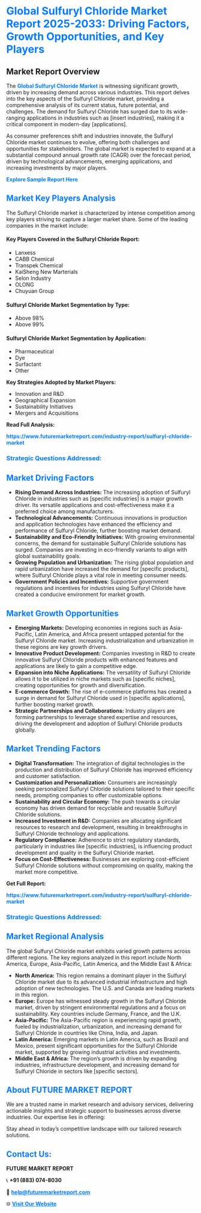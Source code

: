 <h1 style="color: #007BFF;">Global Sulfuryl Chloride Market Report 2025-2033: Driving Factors, Growth Opportunities, and Key Players</h1>

<section id="overview">
<h2>Market Report Overview</h2>
<p>The <a href="https://www.futuremarketreport.com/industry-report/sulfuryl-chloride-market" style="color: #007BFF; text-decoration: none;"><strong>Global Sulfuryl Chloride Market</strong></a> is witnessing significant growth, driven by increasing demand across various industries. This report delves into the key aspects of the Sulfuryl Chloride market, providing a comprehensive analysis of its current status, future potential, and challenges. The demand for Sulfuryl Chloride has surged due to its wide-ranging applications in industries such as [insert industries], making it a critical component in modern-day [applications].</p>
<p>As consumer preferences shift and industries innovate, the Sulfuryl Chloride market continues to evolve, offering both challenges and opportunities for stakeholders. The global market is expected to expand at a substantial compound annual growth rate (CAGR) over the forecast period, driven by technological advancements, emerging applications, and increasing investments by major players.</p>
</section>

<section id="overview">
<p><a href="https://www.futuremarketreport.com/request-sample/reportId=58658" style="color: #007BFF; text-decoration: none;"><strong>Explore Sample Report Here</strong></a></p>
</section>

<section id="key-players">
<h2 style="color: #007BFF;">Market Key Players Analysis</h2>
<p>The Sulfuryl Chloride market is characterized by intense competition among key players striving to capture a larger market share. Some of the leading companies in the market include:</p>
<h4>Key Players Covered in the Sulfuryl Chloride Report:</h4>
<ul><li>Lanxess</li><li>CABB Chemical</li><li>Transpek Chemical</li><li>KaiSheng New Marterials</li><li>Selon Industry</li><li>OLONG</li><li>Chuyuan Group</li></ul>
<h4>Sulfuryl Chloride Market Segmentation by Type:</h4>
<ul><li>Above 98%</li><li>Above 99%</li></ul>

<h4>Sulfuryl Chloride Market Segmentation by Application:</h4>
<ul><li>Pharmaceutical</li><li>Dye</li><li>Surfactant</li><li>Other</li></ul>
<p><strong>Key Strategies Adopted by Market Players:</strong></p>
<ul>
<li>Innovation and R&D</li>
<li>Geographical Expansion</li>
<li>Sustainability Initiatives</li>
<li>Mergers and Acquisitions</li>
</ul>
</section>

<section>
<p><strong>Read Full Analysis: </strong></p><a href="https://www.futuremarketreport.com/industry-report/sulfuryl-chloride-market" style="color: #007BFF; text-decoration: none;"><strong>https://www.futuremarketreport.com/industry-report/sulfuryl-chloride-market</strong></a>
<h3 style="color: #007BFF;">Strategic Questions Addressed:</h3>
</section>

<section id="driving-factors">
<h2 style="color: #007BFF;">Market Driving Factors</h2>
<ul>
<li><strong>Rising Demand Across Industries:</strong> The increasing adoption of Sulfuryl Chloride in industries such as [specific industries] is a major growth driver. Its versatile applications and cost-effectiveness make it a preferred choice among manufacturers.</li>
<li><strong>Technological Advancements:</strong> Continuous innovations in production and application technologies have enhanced the efficiency and performance of Sulfuryl Chloride, further boosting market demand.</li>
<li><strong>Sustainability and Eco-Friendly Initiatives:</strong> With growing environmental concerns, the demand for sustainable Sulfuryl Chloride solutions has surged. Companies are investing in eco-friendly variants to align with global sustainability goals.</li>
<li><strong>Growing Population and Urbanization:</strong> The rising global population and rapid urbanization have increased the demand for [specific products], where Sulfuryl Chloride plays a vital role in meeting consumer needs.</li>
<li><strong>Government Policies and Incentives:</strong> Supportive government regulations and incentives for industries using Sulfuryl Chloride have created a conducive environment for market growth.</li>
</ul>
</section>

<section id="growth-opportunities">
<h2 style="color: #007BFF;">Market Growth Opportunities</h2>
<ul>
<li><strong>Emerging Markets:</strong> Developing economies in regions such as Asia-Pacific, Latin America, and Africa present untapped potential for the Sulfuryl Chloride market. Increasing industrialization and urbanization in these regions are key growth drivers.</li>
<li><strong>Innovative Product Development:</strong> Companies investing in R&D to create innovative Sulfuryl Chloride products with enhanced features and applications are likely to gain a competitive edge.</li>
<li><strong>Expansion into Niche Applications:</strong> The versatility of Sulfuryl Chloride allows it to be utilized in niche markets such as [specific niches], creating opportunities for growth and diversification.</li>
<li><strong>E-commerce Growth:</strong> The rise of e-commerce platforms has created a surge in demand for Sulfuryl Chloride used in [specific applications], further boosting market growth.</li>
<li><strong>Strategic Partnerships and Collaborations:</strong> Industry players are forming partnerships to leverage shared expertise and resources, driving the development and adoption of Sulfuryl Chloride products globally.</li>
</ul>
</section>

<section id="trending-factors">
<h2 style="color: #007BFF;">Market Trending Factors</h2>
<ul>
<li><strong>Digital Transformation:</strong> The integration of digital technologies in the production and distribution of Sulfuryl Chloride has improved efficiency and customer satisfaction.</li>
<li><strong>Customization and Personalization:</strong> Consumers are increasingly seeking personalized Sulfuryl Chloride solutions tailored to their specific needs, prompting companies to offer customizable options.</li>
<li><strong>Sustainability and Circular Economy:</strong> The push towards a circular economy has driven demand for recyclable and reusable Sulfuryl Chloride solutions.</li>
<li><strong>Increased Investment in R&D:</strong> Companies are allocating significant resources to research and development, resulting in breakthroughs in Sulfuryl Chloride technology and applications.</li>
<li><strong>Regulatory Compliance:</strong> Adherence to strict regulatory standards, particularly in industries like [specific industries], is influencing product development and quality in the Sulfuryl Chloride market.</li>
<li><strong>Focus on Cost-Effectiveness:</strong> Businesses are exploring cost-efficient Sulfuryl Chloride solutions without compromising on quality, making the market more competitive.</li>
</ul>
</section>

<section>
<p><strong>Get Full Report: </strong></p><a href="https://www.futuremarketreport.com/industry-report/sulfuryl-chloride-market" style="color: #007BFF; text-decoration: none;"><strong>https://www.futuremarketreport.com/industry-report/sulfuryl-chloride-market</strong></a>
<h3 style="color: #007BFF;">Strategic Questions Addressed:</h3>
</section>


<section id="regional-analysis">
<h2 style="color: #007BFF;">Market Regional Analysis</h2>
<p>The global Sulfuryl Chloride market exhibits varied growth patterns across different regions. The key regions analyzed in this report include North America, Europe, Asia-Pacific, Latin America, and the Middle East & Africa:</p>
<ul>
<li><strong>North America:</strong> This region remains a dominant player in the Sulfuryl Chloride market due to its advanced industrial infrastructure and high adoption of new technologies. The U.S. and Canada are leading markets in this region.</li>
<li><strong>Europe:</strong> Europe has witnessed steady growth in the Sulfuryl Chloride market, driven by stringent environmental regulations and a focus on sustainability. Key countries include Germany, France, and the U.K.</li>
<li><strong>Asia-Pacific:</strong> The Asia-Pacific region is experiencing rapid growth, fueled by industrialization, urbanization, and increasing demand for Sulfuryl Chloride in countries like China, India, and Japan.</li>
<li><strong>Latin America:</strong> Emerging markets in Latin America, such as Brazil and Mexico, present significant opportunities for the Sulfuryl Chloride market, supported by growing industrial activities and investments.</li>
<li><strong>Middle East & Africa:</strong> The region’s growth is driven by expanding industries, infrastructure development, and increasing demand for Sulfuryl Chloride in sectors like [specific sectors].</li>
</ul>
</section>

<footer>
<h2 style="color: #007BFF;">About FUTURE MARKET REPORT</h2>
<p>We are a trusted name in market research and advisory services, delivering actionable insights and strategic support to businesses across diverse industries. Our expertise lies in offering:</p>

<p>Stay ahead in today’s competitive landscape with our tailored research solutions.</p>

<h2 style="color: #007BFF;">Contact Us:</h2>
<p><strong>FUTURE MARKET REPORT</strong></p>
<p>📞 <strong>+91 (883) 074-8030</strong></p>
<p>📧 <strong><a href="mailto:help@futuremarketreport.com" style="color: #007BFF;">help@futuremarketreport.com</a></strong></p>
<p>🌐 <strong><a href="https://www.futuremarketreport.com/" style="color: #007BFF;">Visit Our Website</a></strong></p>
</footer>